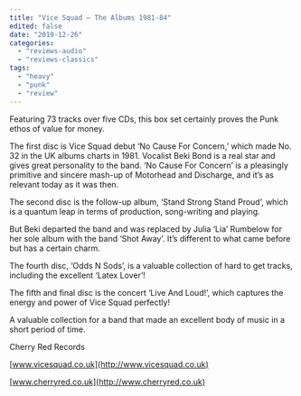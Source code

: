 ```yaml
---
title: "Vice Squad – The Albums 1981-84"
edited: false
date: "2019-12-26"
categories:
  - "reviews-audio"
  - "reviews-classics"
tags:
  - "heavy"
  - "punk"
  - "review"
---
```


Featuring 73 tracks over five CDs, this box set certainly proves the Punk ethos of value for money.

The first disc is Vice Squad debut ‘No Cause For Concern,’ which made No. 32 in the UK albums charts in 1981. Vocalist Beki Bond is a real star and gives great personality to the band. ‘No Cause For Concern’ is a pleasingly primitive and sincere mash-up of Motorhead and Discharge, and it’s as relevant today as it was then.

The second disc is the follow-up album, ‘Stand Strong Stand Proud’, which is a quantum leap in terms of production, song-writing and playing.

But Beki departed the band and was replaced by Julia ‘Lia’ Rumbelow for her sole album with the band ‘Shot Away’. It’s different to what came before but has a certain charm.

The fourth disc, ‘Odds N Sods’, is a valuable collection of hard to get tracks, including the excellent ‘Latex Lover’!

The fifth and final disc is the concert ‘Live And Loud!’, which captures the energy and power of Vice Squad perfectly!

A valuable collection for a band that made an excellent body of music in a short period of time.

Cherry Red Records

[www.vicesquad.co.uk](http://www.vicesquad.co.uk)

[www.cherryred.co.uk](http://www.cherryred.co.uk)
